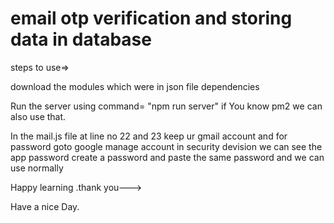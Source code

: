 # email otp verification and storing data in database
steps to use=>

download the modules which were in json file dependencies

Run the server using command= "npm run server"
if You know pm2 we can also use that.

In the mail.js file at line no 22 and 23 keep ur gmail account
and for password goto google manage account in security devision we can see the app password create a password and paste the same password 
and we can use normally 

Happy learning .thank you--->

Have a nice Day.


